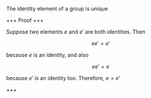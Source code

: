 The identity element of a group is unique

+++
Proof
+++

Suppose two elements $e$ and $e'$ are both identities. Then

$$ee'=e'$$

because $e$ is an identity, and also

$$ee'=e$$

because $e'$ is an identity too. Therefore, $e=e'$

+++